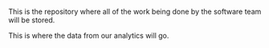This is the repository where all of the work being done by the software team will be stored. 

This is where the data from our analytics will go. 